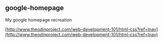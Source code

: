 ## google-homepage

My google homepage recreation

[http://www.theodinproject.com/web-development-101/html-css?ref=lnav](http://www.theodinproject.com/web-development-101/html-css?ref=lnav)
